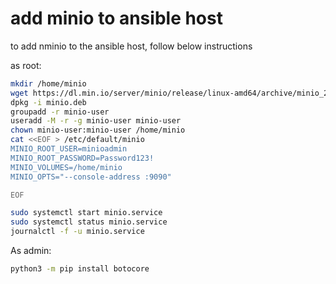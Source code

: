 # add minio to ansible host 

to add nminio to the ansible host, follow below instructions

as root:
```bash   
mkdir /home/minio
wget https://dl.min.io/server/minio/release/linux-amd64/archive/minio_20240628090649.0.0_amd64.deb -O minio.deb
dpkg -i minio.deb
groupadd -r minio-user
useradd -M -r -g minio-user minio-user
chown minio-user:minio-user /home/minio
cat <<EOF > /etc/default/minio
MINIO_ROOT_USER=minioadmin
MINIO_ROOT_PASSWORD=Password123!
MINIO_VOLUMES=/home/minio
MINIO_OPTS="--console-address :9090"

EOF

sudo systemctl start minio.service
sudo systemctl status minio.service
journalctl -f -u minio.service
```

As admin:
```bash
python3 -m pip install botocore
```
